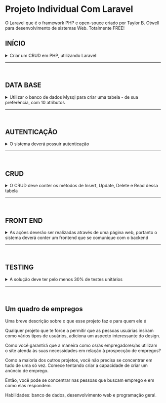 # Projeto Individual Com Laravel

O Laravel que é o framework PHP e open-souce criado por Taylor B. Otwell para desenvolvimento de sistemas Web. Totalmente FREE!

## INÍCIO
<details>
    <summary>
        Criar um CRUD em PHP, utilizando Laravel
    </summary>
<hr>

## CRUD (Create, Read, Update, Delete) é um acrônimo para as maneiras de se operar em informação armazenada.
Quando falamos de Darta Base, a primeria coisa que vem a mente é que iremos usar algum framework para criarmos nosso banco e suas tabelas, que iremos ter que fazer tudo a mão, digitando os primeiros comandos e ou tudo do gênero que envolve a manipulação do banco de dados.

Para quem é inicante já pensa, "mas não sei nada sobre banco de dados, vou ter que estudar como fazer para depois voltar a usar o Laravel?".

O Laravel nos ajuda em quase tudo, quando se trata de banco de dados, umas das coisa que precisamos para começar é definir qual framework iremos tratar ou visualizar nosso banco quando for criado.

Neste projeto faço uso do MySQL Workbench.

## Frameworks

- VScode-IDE
- MySQL Workbench
- Laravel
- PHP-8.1
- composer
- SO-Ubuntu 21.10

Criando o projeto Laravel usando o terminal integrado do VSCode.
```bash
composer create-project laravel/laravel crud-app
```
Se tudo ocorreu bem na instalação o projeto deverá abrir no navegador. Para isso deve está dentro do diretorio do projeto criado "crud-app".
```bash
php artisan serve
```
![Tela de bem vindo do Laravel](image/interfaceLaravel.png)

</details>
<hr>
<br>

## DATA BASE 
<details>
    <summary>
        Utilizar o banco de dados Mysql para criar uma tabela - de sua preferência, com 10 atributos
    </summary>
<hr>

## Tabela

| user         | Description   |
| -----------  | -----------   |
| name         | Taina         |
| phone        | 11-00000000   |
| cpf          | 12345678900   |
| age          | 27            |
| rg           | 1001001       |
| email        | taina@mail.com|
| sex          | feminino      |
| civil_status | solteira      |
| postal_code  | 68000123      |
| profession   | estudante     |
| password     | kjhjkhjkhkj   |
<hr>
 
## Migrations

Segundo a documentação do Laravel:
>As migrações são como controle de versão para seu banco de dados, permitindo que sua equipe defina e compartilhe a definição do esquema de banco de dados do aplicativo. Se você já teve que dizer a um colega de equipe para adicionar manualmente uma coluna ao esquema de banco de dados local depois de obter suas alterações do controle de origem, você enfrentou o problema que as migrações de banco de dados resolvem.

Para dar start na criação do banco precisamos primeiramente fazer as configurações nescessárias.

- Ter um SGBD
- Saber sua credencial de acesso ao banco como nome_usuario e senha

Com o Workbench crio a minha base dados para guardar minha informações que viram do APP.

```sql
CREATE DATABASE myBank;
```
Precisamos somente de ter o banco criado, os proximos passos como criação de tabelas será feito atraves do Laravel.

**Arquivo .env**
Por padrão no laravel já vem pré configurado para fazer nosso app se comunicar com o banco, apenas será nescessário passar nossa credêncial de acesso ao banco.

```laravel
DB_CONNECTION=mysql
DB_HOST=127.0.0.1
DB_PORT=3306
DB_DATABASE= "nome_do_banco"
DB_USERNAME= "nome_usuario"
DB_PASSWORD= "senha_de_acesso"
```
Com os campos devidamente preenchido, o Laravel tera acesso ao banco.

Perceba que o Laravel como citado antes nos ajuda bastante no desenvolvimento pois é um framework que ajuda o desenvolvedor a se dedicar apenas com o modelo de negócio.

Na raiz do projeto existe um diretório que é bem sugestivo /database, esse diretorió ou repositorio é onde esta as ferramentas que nescessitamos para digamos gerenciar os dados.

Abrindo o /database encontamos outros diretorios e para esse momento temos o /migrations com outros arquivos.

**2014_10_12_000000_create_users_table.php** esse arquivo tambem é bastante sujestivo ele cria a tabela usuarios em nosso banco simples e fácil. 

Basta rodarmos o seguinte comando no terminal do VSCode:

```bash
php artisan migrate
```
Após o comando, como temos outros arquivos ele criara tambem outras tabelas em nosso banco:
```bash
Migration table created successfully.
Migrating: 2014_10_12_000000_create_users_table <---
Migrated:  2014_10_12_000000_create_users_table (2,163.51ms)
Migrating: 2014_10_12_100000_create_password_resets_table
Migrated:  2014_10_12_100000_create_password_resets_table (1,787.09ms)
Migrating: 2019_08_19_000000_create_failed_jobs_table
Migrated:  2019_08_19_000000_create_failed_jobs_table (2,010.34ms)
Migrating: 2019_12_14_000001_create_personal_access_tokens_table
Migrated:  2019_12_14_000001_create_personal_access_tokens_table (2,644.20ms)
```
![Tabelas criadas](/image/tabelas_criadas.png)

Veja que maneiro, o Laravel se encarregou de criar as primeiras tabelas com suas colunas padronizadas para começarmos a dar os primeiros passos na manipulação.

Mas ai vem uma pergunta, como preenchemos a tabela?, para quem já conhece como trabalhar com banco de dados poderia fazer tudo na mão, mas para os iniciantes o framework ja vem com funcionalidades que nos ajudam a praticar o desenvolvimento até pegarmos a pratica, pensando nisto e respondendo a pergunta ele tambem já pensou nisso.

## Seeders

Para nos ajudar a ser mais produtivo para ter um dominio sobre a ferramenta, temos como tambem popular as tabelas.

**/database/seeders** ao acessar essa rota na raiz do projeto, temos o arquivo que cria dados fakes para popular o banco, assim facilitando nosso estudo sobre a ferramenta.

No arquivo DatabaseSeeder.php terá uma class com o seu conteudo comentado é só descomentar e rodar o comando:

```laravel
   public function run()
    {
       // \App\Models\User::factory(10)->create();

      //  \App\Models\User::factory()->create([
      //      'name' => 'Test User',
      //      'email' => 'test@example.com',
        ]);
    }
```
Comando:

```bash
php artisan db:seed
```
![Tela dos dados fake criado](/image/insert_dados_fake.png)

**Esses passos foram essências até aqui pois podemos confirmar que nossa aplicação está se comunicando com nosso banco de dados que está hospedado em nossa maquina local.** 

Para dar continuidade, precisamos visualizar em nosso projeto como os dados estão armazenados em nosso banco para isso criamos uma pagina web para melhor visualizar e podemos alterar de forma mais compreencivel.

## Controller, Routers e View

Para termos certeza que nosso APP está conversando com o banco vamos fazer um teste mostrando os dados em uma pagina web.

Na View criamos nossa rota para chamar a nossa página web. Na raiz do projeto /routes encontraremos o nosso arquivo **web.php**, nele criamos uma rota:

```php
Router::get('/users',[UserController::class,'index'])->name('users.index');
```
## Contrroller
O Laravel Controller é onde manipulamos a lógica de tratamento das requisições recebendo os dados do model e transmitindo-os para a view.

Veja que ao definirmos um *UserController* ele ainda não existe em nosso projeto para isso precisamos crialo atraves da linha de comando:

```bash
php artisan make:controller **U**ser**C**ontroller
```
Sempre criamos usando os padroes do Laravel primeira letra maiuscula das palavras compostas.

Para saber se ela foi criada você tera uma mensagem como esta em seu terminal apos rodar o comando:

```bash
Controller created successfully.
```
Tambem pode navegar pela raiz do projeto /app/Http/Controllers nesse diretorio você verá seu controller criado.

Agora na view.php basta selecionar *UserController* em seu teclado **Ctrl + espaço** que ele importar automaticamente para a view.

## UserController.php

**Teste**

Vamos testar se conseguimos ter acesso aos dados via Laravel.

Com o rota criada na **/View/web.php** Route::get('/users',[UserController::class,'index'])->name('user.index'); e com o o controlador tambem criado app/Http/Controllers/UserController.php vamos fazer nosso primeiro teste.

Crinado essa função podemos visualizar os dados na do nosso banco de dados na web.

```php
    public function index()
    {
        $users = User::all();

        dd($users);
    }
```
Basta adiciona-la na nossa Controller criada.

![Testando UserController](/image/teste_01.png)

Esse pequeno codigo ou função, armazena em uma variavel **$users** o retorno do **User** ou seja da chamada de todos os usuários listados em nosso banco e é mostrado em tela o array criado na variavel atraves do *dd($users);*.

![Resultado na tela.](/image/resultado_01.png)

## Criando as colunas que faltam da [tabela](#tabela) que mostrei no início.

<hr>

**Comandos**

Para criar uma nova coluna na base de dados precisamos criar uma migration:

```bash
php artisan make:migration add_colluns_to_users_table
```

Migration criada:

```php
<?php

use Illuminate\Database\Migrations\Migration;
use Illuminate\Database\Schema\Blueprint;
use Illuminate\Support\Facades\Schema;

return new class extends Migration
{
    /**
     * Run the migrations.
     *
     * @return void
     */
    public function up()
    {
        Schema::create('users', function (Blueprint $table) {
            //
        });
    }

    /**
     * Reverse the migrations.
     *
     * @return void
     */
    public function down()
    {
        Schema::drop('users',function(Blueprint $table){
            //
        });
    }
};

```
Configurando a migration criada:

```php
<?php

use Illuminate\Database\Migrations\Migration;
use Illuminate\Database\Schema\Blueprint;
use Illuminate\Support\Facades\Schema;

return new class extends Migration
{
    /**
     * Run the migrations.
     *
     * @return void
     */
    public function up()
    {
        Schema::table('users', function (Blueprint $table) {
            $table->string('phone')->nullable()->after('email');
            $table->string('cpf')->nullable()->after('email');
            $table->string('age')->nullable()->after('email');
            $table->string('rg')->nullable()->after('email');
            $table->string('sex')->nullable()->after('email_verified_at');
            $table->string('status_civil')->nullable()->after('email_verified_at');
            $table->string('postal_code')->nullable()->after('email_verified_at');
            $table->string('profession')->nullable()->after('email_verified_at');
        });
    }

    /**
     * Reverse the migrations.
     *
     * @return void
     */
    public function down()
    {
        Schema::table('users', function (Blueprint $table) {
            $table->dropColumn('phone');
            $table->dropColumn('cpf');
            $table->dropColumn('age');
            $table->dropColumn('rg');
            $table->dropColumn('sex');
            $table->dropColumn('status_civil');
            $table->dropColumn('postal_code');
            $table->dropColumn('profession');
        });
    }
};
```
Assim as novas colunas serão criadas na base de dados, caso algo de errado na criação, basta parar a aplicação caso esteja rodado no servidor, e rodar o comando para limpar o cache:

```bash
php artisan optimize
```

Caso queira reverter a criação das colunas:

```bash
php artisan migrate:rollback
```

Agora que os dados estão chegando na Controller, podemos criar um layout para aprensentar melhor esses dados.
[Estilizando o Front End](#front-end)


</details>
<hr>
<br>

## AUTENTICAÇÃO
<details>
    <summary>
        O sistema deverá possuir autenticação
    </summary>

</details>
<hr>
<br>

## CRUD
<details>
    <summary>
        O CRUD deve conter os métodos de Insert, Update, Delete e Read dessa tabela
    </summary>

## Insert

**Para começar:**

Criar rota (web.php):

```php
Route::get('/users/insert',[UserController::class,'insert'])->name('users.insert);
```
Criar função para mostrar a pagina de inserir usuario (UserController.php):

```php
public function insert()
{
    return view('users.insert');
}
```

Criar view (/views/users):

```
insert.blade.php
```
[Ver layout...](#front-end)

Depois de criar o formulario, quando o botão de enviar for clicado os dados serão armazenados no banco de dados.

Função simples de teste:

```php

    public function store(Request $request)
    {
        $user = new User;
        $user->name = $request->name;
        $user->email = $request->email;
        $user->rg = $request->rg;
        $user->age = $request->age;
        $user->cpf = $request->cpf;
        $user->phone = $request->phone;
        $user->profession = $request->profession;
        $user->postal_code = $request->postal_code;
        $user->status_civil = $request->status_civil;
        $user->sex = $request->sex;
        $user->password = $request->cpf;
        $user->save();
    }
    
```

## ERROR

Nessa sessão me deparei com o sequinte problema, na criação do projeto usei a migrate padrão do Laravel e inseri novas colunas, até o momento de criar o formulário para inserir novo usuário usando o código simples ele funcionava, depois que usei a segunda forma de função me retorna um problema com o _token só que não consegui descifrar o problema.

**Função 2:**

```php
    public function store(Request $request)
    {
        $data = $request->all();
        $data['password'] = bcrypt($request->cpf);

        $this->model->insert($data);

        return redirect()->route('users.index');
    }
```
**_TOKEN**

![error](/image/error01.png)

## COMO PRECISO CONCLUIR O CRUD CRIEI OUTRO PROJETO

</details>
<hr>
<br>

## FRONT END
<details>
    <summary>
        As ações deverão ser realizadas através de uma página web, portanto o sistema deverá conter um frontend que se comunique com o backend
    </summary>
<br>

## Criando interface para que possamos visualizar os dados em uma pagina web.
<hr>
Para listar os usuario na pagina web, nessa primeira fase, fiz uma interface simples para visualizar os dados que estão vindo do banco de dados.

**Bootstrap**

Aqui utilizei o bootstrap para estilizar a minha pagina. Tambem ja adicionei um botão para começar a pensar em como trabalhar essas informações.

## Layout Lista Usuarios

![Layout de Lista de usuarios](/image/interface_list_users.png)

No Laravel, no arquivo web.php tenho a seguinte rota: 

```php
 Route::get('/users',[UserController::class,'index'])->name('users.index');
```
Utilizarei a rota acima para acessar a pagina onde mostrarei a lista dos meu usuarios criados. Para isso na minha controller UserController na função index que criei para chamar a pagina index.blade.php, irei passar o seguinte comando  para mostrar os dados dos usuarios da minha tabela do banco de dados.

**Listando todos os usuarios cadastrado**

```php
public function index()
    {
        $users = User::all();

        dd($users);
    }
```

O codigo acima tras todos os usuarios da minha tabela e armazena essa lista em uma vareavel e o dd() se encarrega de mostrar essa lista na minha pagina, uso isso apenas para saber se os dados estão chegando.

Agora irei organizar essas informações usando o Bootstrap, na pasta View, crio a view "index.blade.php" para criar o layout da pagina.

**resources/views/users/index.blade.php**

O diretorio onde armazenamos as interfaces que criamos se chama **Resources**

Criei uma pasta users para organizar minhas views de usuarios, criei a view da listagem de usuarios com o nome de "index". Na mesma criei e estruturei uma tabela usando o Bootstrap e PHP para criar a tabela onde estará listados os dados.

```html
<table class="table">
  <caption>Lista de Usuários</caption>
  <thead>
    <tr>
      <th scope="col">ID</th>
      <th scope="col">NOME</th>
      <th scope="col">EMAIL</th>
      <th scope="col">DATA CADASTRO</th>
      <th scope="col">AÇÕES</th>
    </tr>
  </thead>
  <tbody>
      @foreach ($users as $user)
          <tr>
              <th scope="row">{{$user->id}}</th>
              <td>{{$user->name}}</td>
              <td>{{$user->email}}</td>
              <td>{{date('d/m/Y - H:i',strtotime($user->created_at))}}</td>
              <td><a href="{{route('users.show',$user->id)}}" class="btn btn-info text-white">VER</a></td>
          </tr>
      @endforeach
  </tbody>
</table>
```
[Imagem do layout com os dados](#layout-lista-usuarios)

**Listando um Usuario**

Como criei uma tabela onde tem um botão para ver os dados do usuario em especifico agora crio uma função para que quando clicar no botão os dados do usuario selecionado seja mostrado.

Voltando na controller UserController crio a seguinte função chamada de show, ela tem uma validação que se um usuario for selecionado ela retorna a pagina para mostrar os dados de um usuario "show.blade.php", no caso ele não encontre o usuario ela retorna "index.blade.php":

```php
    public function show($id)
    {
        //$user = User::find($id);
        if(!$user = User::where('id',$id)->first())
            return redirect()->route('users.index');

        $title = 'Usuario '.$user->name;

        return view('users.show', compact('user','title'));
    }
```
Agora preciso ter minha view para mostar o usuario, **resources/views/users/show.blade.php**, com a view show criada:

```html
<table class="table">
    <caption>Usuário: {{$user->name}}</caption>
    <thead>
      <tr>
        <th scope="col">ID</th>
        <th scope="col">NOME</th>
        <th scope="col">EMAIL</th>
        <th scope="col">DATA CADASTRO</th>
        <th scope="col">AÇÕES</th>
      </tr>
    </thead>
    <tbody>
        <tr>
            <th scope="row">{{$user->id}}</th>
            <td>{{$user->name}}</td>
            <td>{{$user->email}}</td>
            <td>{{date('d/m/Y - H:i',strtotime($user->created_at))}}</td>
            <td class="btn-group" role="group">
                <a href="#" class="btn btn-warning text-white">EDITAR</a>
                <a href="#" class="btn btn-danger text-white">DELETAR</a>
            </td>
        </tr>
    </tbody>
</table>
```
![Imagem do layout usuario](/image/interface_usuario.png)

## Blade

Segundo a Doc Laravel:

>Blade é o mecanismo de modelagem simples, mas poderoso, incluído no Laravel. Ao contrário de alguns mecanismos de modelagem PHP, o Blade não restringe o uso de código PHP simples em seus modelos. Na verdade, todos os modelos do Blade são compilados em código PHP simples e armazenados em cache até serem modificados, o que significa que o Blade adiciona essencialmente zero sobrecarga ao seu aplicativo. Os arquivos de modelo blade usam a .blade.phpextensão de arquivo e geralmente são armazenados no resources/viewsdiretório.

Deixando mais dinâmico os layout.

**resources/views/template/users.blade.php**

Apenas organizamos as partes do Html para que seja chamado em qualquer arquivo, isso facilita e diminuir o numero de linhas de codigos das views, deixando mais limpo e dinamico o projeto.

![Imagem do template dinâmico](/image/blade.png)

Usando os comandos do Blade consigo manipular a forma que minhas telas se comportam. Na imagem anterio
é usado um comando ```@yeld('nome_do_comando')``` entre os parentes dou um nome para o comando.

Agora como fica nas outras views.

![Imagem importando a o template criado](/image/import_template.png)

## Layout Cadastro Usuário

Para facilitar a inserssão de dados, criei uma view para salvar os dados no banco.

```Html
<div class="container py-5">
    
    <form action="{{ route('users.store') }}" method="POST" class="mt-5"> 
      @csrf
          <div class="form-row">
            <div class="form-group col-md-5">
              <label for="name">Nome</label>
              <input type="text" class="form-control" id="name" name="name" placeholder="Pedro" >
            </div>
            <div class="form-group col-md-1">
              <label for="age">Idade</label>
              <input type="text" class="form-control" id="age" name="age" placeholder="21">
            </div>
            <div class="form-group col-md-3">
              <label for="cpf">CPF</label>
              <input type="text" class="form-control" id="cpf" name="cpf" placeholder="123.123.123-12">
            </div>
            <div class="form-group col-md-3">
              <label for="rg">RG</label>
              <input type="text" class="form-control" id="rg" name="rg" placeholder="1111001">
            </div>
          </div>
          <div class="form-row">
            <div class="form-group col-md-6">
              <label for="phone">Telefone</label>
              <input type="tel" class="form-control" id="phone" name="phone" placeholder="99 99999-9999">
            </div>
            <div class="form-group col-md-6">
              <label for="email">E-mail</label>
              <input type="email" class="form-control" id="email" name="email" placeholder="exemp@gmail.com">
            </div>
          </div>
          <div class="form-row">
            <div class="form-group col-md-2">
              <label for="status_civil">Estado Civíl</label>
              <input type="text" class="form-control" id="status_civil" name="status_civil" placeholder="União estável">
            </div>
            <div class="form-group col-md-2">
              <label for="sex">SEX</label>
              <input type="text" class="form-control" id="sex" name="sex" placeholder="SEXO">
            </div>
            <div class="form-group col-md-4">
              <label for="profession">Profissão</label>
              <input type="text" class="form-control" id="profession" name="profession" placeholder="Freelancer">
            </div>
            <div class="form-group col-md-4">
              <label for="postal_code">CEP</label>
              <input type="text" class="form-control" id="postal_code" name="postal_code" placeholder="00011100">
            </div>
          </div>       
          <button type="submit" class="btn btn-primary">Submit</button>
    </form>
</div>
```
![Layout insert usuário](/image/formulario_insert.png)






</details>
<hr>
<br>

## TESTING
<details>
    <summary>
        A solução deve ter pelo menos 30% de testes unitários 
    </summary>
</details>
<hr>
<br>

## Um quadro de empregos

Uma breve descrição sobre o que esse projeto faz e para quem ele é

Qualquer projeto que te force a permitir que as pessoas usuárias insiram como vários tipos de usuários, adiciona um aspecto interessante do design.

Como você garantirá que a maneira como os/as empregadores/as utilizam o site atenda às suas necessidades em relação à prospecção de empregos?

Como a maioria dos outros projetos, você não precisa se concentrar em tudo de uma só vez. Comece tentando criar a capacidade de criar um anúncio de emprego.

Então, você pode se concentrar nas pessoas que buscam emprego e em como elas respondem.

Habilidades: banco de dados, desenvolvimento web e programação geral.
